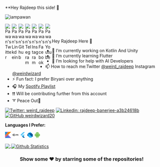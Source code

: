 **Hey Rajdeep this side! 👋

<p align="left"> <img src="https://komarev.com/ghpvc/?username=iampawan&label=Views&color=blue&style=plastic" alt="iampawan" /> </p>

<a href="https://twitter.com/imthepk">
  <img align="left" alt="Pawan's Twitter" width="22px" src="https://cdn.jsdelivr.net/npm/simple-icons@v3/icons/twitter.svg" />
</a>
<a href="https://linkedin.com/in/imthepk">
  <img align="left" alt="Pawan's Linkdein" width="22px" src="https://cdn.jsdelivr.net/npm/simple-icons@v3/icons/linkedin.svg" />
</a>
<a href="https://github.com/iampawan">
  <img align="left" alt="Pawan's Github" width="22px" src="https://cdn.jsdelivr.net/npm/simple-icons@v3/icons/github.svg" />
</a>
<a href="https://t.me/imthepk">
  <img align="left" alt="Pawan's Telegram" width="22px" src="https://cdn.jsdelivr.net/npm/simple-icons@v3/icons/telegram.svg" />
</a>
<a href="https://instagram.com/codepur_ka_superhero/">
  <img align="left" alt="Pawan's Instagram" width="22px" src="https://cdn.jsdelivr.net/npm/simple-icons@v3/icons/instagram.svg" />
</a>
<a href="https://www.facebook.com/imthepk/">
  <img align="left" alt="Pawan's Facebook" width="22px" src="https://cdn.jsdelivr.net/npm/simple-icons@v3/icons/facebook.svg" />
</a>
<a href="https://www.youtube.com/mtechviral/">
  <img align="left" alt="Pawan's Youtube" width="22px" src="https://cdn.jsdelivr.net/npm/simple-icons@v3/icons/youtube.svg" />
</a>

<br/>
<br/>



Hey Rajdeep Here 👋

- 🔭 I’m currently working on Kotlin And Unity 
- 🌱 I’m currently learning Flutter
- 🤔 I’m looking for help with AI Developers
- 📫 How to reach me:Twitter [@weird_rajdeep](https://twitter.com/weird_rajdeep) Instagram [@weirdwizard](https://www.instagram.com/ig_weirdwizard/?igshid=bfm00lit1mpd)
- ⚡ Fun fact: I prefer Biryani over anything 
- 🎧 My [Spotify Playlist](https://open.spotify.com/playlist/2ALGdrm5TlebOTKFKTKoj5?si=enkFV7uvSfebjxj3nT_nYw) 
- ❗❗ Will be contributing further from this account
- ➰ Peace Out🎉

[![Twitter: weird_rajdeep](https://img.shields.io/twitter/follow/weird_rajdeep?style=social)](https://twitter.com/weird_rajdeep)
[![Linkedin: rajdeep-banerjee-a3b24618b](https://img.shields.io/badge/-rajdeep-banerjee-a3b24618b-blue?style=flat-square&logo=Linkedin&logoColor=white&link=https://www.linkedin.com/in/imthepk/)](https://www.linkedin.com/in/rajdeep-banerjee-a3b24618b/)
[![GitHub weirdwizard20](https://img.shields.io/github/followers/weirdwizard20?label=follow&style=social)](https://github.com/weirdwizard20)



**Languages I Prefer:**  

<code><img height="20" src="https://raw.githubusercontent.com/github/explore/80688e429a7d4ef2fca1e82350fe8e3517d3494d/topics/kotlin/kotlin.png"></code>
<code><img height="20" src="https://raw.githubusercontent.com/github/explore/80688e429a7d4ef2fca1e82350fe8e3517d3494d/topics/unity/unity.png"></code>
<code><img height="20" src="https://raw.githubusercontent.com/github/explore/80688e429a7d4ef2fca1e82350fe8e3517d3494d/topics/flutter/flutter.png"></code>
<code><img height="20" src="https://raw.githubusercontent.com/github/explore/80688e429a7d4ef2fca1e82350fe8e3517d3494d/topics/dart/dart.png"></code>
<code><img height="20" src="https://raw.githubusercontent.com/github/explore/80688e429a7d4ef2fca1e82350fe8e3517d3494d/topics/android/android.png"></code>   

<a href="https://github.com/weirdwizard20">
  <img align="center" src="https://github-readme-stats.vercel.app/api/top-langs/?username=weirdwizard20&theme=light&hide_langs_below=1" />
</a>
<a href="https://github.com/weirdwizard20">
 <img align="center" src="https://github-readme-stats.vercel.app/api?username=iampawan&show_icons=true&theme=light&line_height=27" alt="Github Statistics"/>
</a>
<div align="center">

### Show some ❤️ by starring some of the repositories!

</div>
